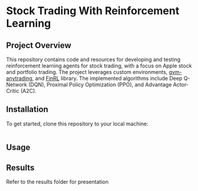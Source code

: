 # Stock Trading With Reinforcement Learning

## Project Overview

This repository contains code and resources for developing and testing reinforcement learning agents for stock trading, with a focus on Apple stock and portfolio trading. The project leverages custom environments, [gym-anytrading](https://github.com/AI4Finance-LLC/gym-anytrading), and [FinRL](https://github.com/AI4Finance-Foundation/FinRL-PyTorch) library. The implemented algorithms include Deep Q-Network (DQN), Proximal Policy Optimization (PPO), and Advantage Actor-Critic (A2C).


## Installation

To get started, clone this repository to your local machine:

```bash
```

## Usage

## Results

Refer to the results folder for presentation

